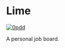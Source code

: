 # Lime

[![0pdd](http://www.0pdd.com/svg?name=proofit404/lime)](http://www.0pdd.com/p?name=proofit404/lime)

A personal job board.

<!--
 @todo #8 Scripts to rule them all.
 -->
<!--
 @todo #8 Setup coverage.
 -->
<!--
 @todo #8 Setup pre-commit.
 -->
<!--
 @todo #8 Setup import linter.
 -->
<!--
 @todo #8 Add package.json file.
 -->
<!--
 @todo #8 Setup docker-compose.
 -->
<!--
 @todo #8 Setup Sentry.
 -->
<!--
 @todo #8 Setup Prometheus.
 -->
<!--
 @todo #8 Setup Azure Pipelines.
 -->
<!--
 @todo #8 Setup Danger JS.
 -->
<!--
 @todo #8 Setup Rultor.
 -->
<!--
 @todo #8 Setup DependaBot.
 -->
